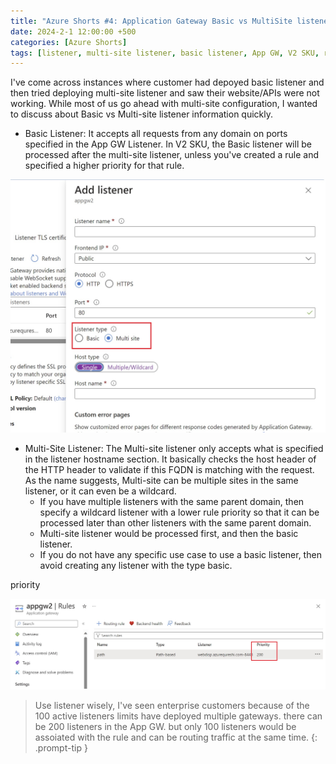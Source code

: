 ```yaml
---
title: "Azure Shorts #4: Application Gateway Basic vs MultiSite listener"
date: 2024-2-1 12:00:00 +500
categories: [Azure Shorts]
tags: [listener, multi-site listener, basic listener, App GW, V2 SKU, rule priority, HTTP header, FQDN, wildcard listener, parent domain, website, APIs, configuration, domain, host header, request, processing order, use case, type basic, ports, customer, deployment, configuration, site, hostname section, matching, request validation, specific use case]
---
```


I've come across instances where customer had depoyed basic listener and then tried deploying multi-site listener and saw their website/APIs were not working. While most of us go ahead with multi-site configuration, I wanted to discuss about Basic vs Multi-site listener information quickly.

* Basic Listener: It accepts all requests from any domain on ports specified in the App GW Listener. In V2 SKU, the Basic listener will be processed after the multi-site listener, unless you've created a rule and specified a higher priority for that rule.

![a](/assets/02022024/picture1.jpg)

* Multi-Site Listener: The Multi-site listener only accepts what is specified in the listener hostname section. It basically checks the host header of the HTTP header to validate if this FQDN is matching with the request. As the name suggests, Multi-site can be multiple sites in the same listener, or it can even be a wildcard.
    * If you have multiple listeners with the same parent domain, then specify a wildcard listener with a lower rule priority so that it can be processed later than other listeners with the same parent domain.
    * Multi-site listener would be processed first, and then the basic listener.
    * If you do not have any specific use case to use a basic listener, then avoid creating any listener with the type basic.

priority

![a](/assets/02022024/picture2.jpg)

> Use listener wisely, I've seen enterprise customers because of the 100 active listeners limits have deployed multiple gateways.
there can be 200 listeners in the App GW.
> but only 100 listeners would be assoiated with the rule and can be routing traffic at the same time.
{: .prompt-tip }
